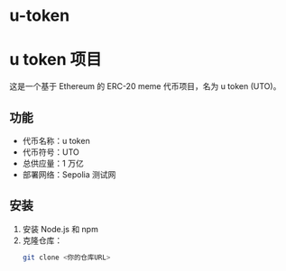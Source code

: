 # u-token
# u token 项目

这是一个基于 Ethereum 的 ERC-20 meme 代币项目，名为 u token (UTO)。

## 功能
- 代币名称：u token
- 代币符号：UTO
- 总供应量：1 万亿
- 部署网络：Sepolia 测试网

## 安装
1. 安装 Node.js 和 npm
2. 克隆仓库：
   ```bash
   git clone <你的仓库URL>
